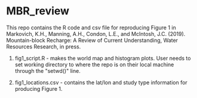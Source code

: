 # MBR_review

This repo contains the R code and csv file for reproducing Figure 1 in Markovich, K.H., Manning, A.H., Condon, L.E., and McIntosh, J.C. (2019). Mountain-block Recharge: A Review of Current Understanding, Water Resources Research, in press. 

1. fig1_script.R - makes the world map and histogram plots. User needs to set working directory to where the repo is on their local machine through the "setwd()" line.

2. fig1_locations.csv - contains the lat/lon and study type information for producing Figure 1. 
